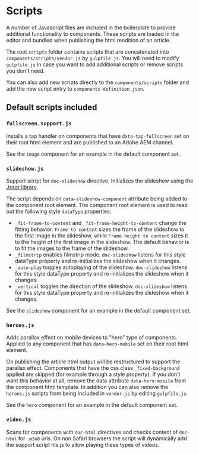 # Scripts

A number of Javascript files are included in the boilerplate to provide additional functionality to components. These scripts are loaded in the editor and bundled when publishing the html rendition of an article.

The root `scripts` folder contains scripts that are concatenated into `components/scripts/vendor.js` by
`gulpfile.js`. You will need to modify `gulpfile.js` in case you want to add additional scripts or remove scripts you don't need.

You can also add new scripts directly to the `components/scripts` folder and add the new script entry to `components-definition.json`.

## Default scripts included

### `fullscreen.support.js`

Installs a tap handler on components that have `data-tap-fullscreen` set on their root html element and are published to an Adobe AEM channel.

See the `image` component for an example in the default component set.

### `slideshow.js`

Support script for `doc-slideshow` directive.
Initializes the slideshow using the [Jssor library](https://www.jssor.com/).

The script depends on `data-slideshow-component` attribute being added to the component root element. The component root element is used to read out the following style `dataType` properties:

- `_fit-frame-to-content` and `_fit-frame-height-to-content` change the fitting behavior. `Frame to content` sizes the frame of the slideshow to the first image in the slideshow, while `Frame height to content` sizes it to the height of the first image in the slideshow. The default behavior is to fit the images to the frame of the slideshow.
- `_filmstrip` enables filmstrip mode. `doc-slideshow` listens for this style dataType property and re-initializes the slideshow when it changes.
- `_auto-play` toggles autoplaying of the slideshow. `doc-slideshow` listens for this style dataType property and re-initializes the slideshow when it changes.
- `_vertical` toggles the direction of the slideshow. `doc-slideshow` listens for this style dataType property and re-initializes the slideshow when it changes.

See the `slideshow` component for an example in the default component set.

### `heroes.js`

Adds parallax effect on mobile devices to "hero" type of components. Applied to any component that has `data-hero-mobile` set on their root html element.

On publishing the article html output will be restructured to support the parallax effect.
Components that have the css class `_fixed-background` applied are skipped (for example through a style property).
If you don't want this behavior at all, remove the data attribute `data-hero-mobile` from the component html template. In addition you can also remove the `heroes.js` scripts from being included in `vendor.js` by editing `gulpfile.js`.

See the `hero` component for an example in the default component set.

### `video.js`

Scans for components with `doc-html` directives and checks content of `doc-html` for `.m3u8` urls. On non Safari browsers the script will dynamically add the support script hls.js to allow playing these types of videos.
